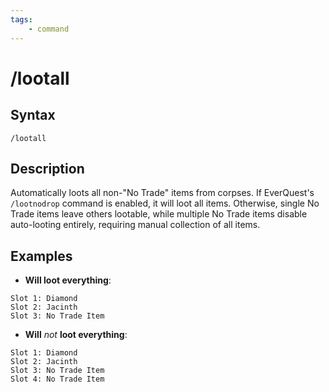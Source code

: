 ```yaml
---
tags:
    - command
---
```

# /lootall

## Syntax

```eqcommand
/lootall
```

## Description

Automatically loots all non-"No Trade" items from corpses. If EverQuest's `/lootnodrop` command is enabled, it will loot all items. Otherwise, single No Trade items leave others lootable, while multiple No Trade items disable auto-looting entirely, requiring manual collection of all items.

## Examples

* **Will loot everything**:

```text
Slot 1: Diamond
Slot 2: Jacinth
Slot 3: No Trade Item
```

* **Will** _not_ **loot everything**:

```text
Slot 1: Diamond
Slot 2: Jacinth
Slot 3: No Trade Item
Slot 4: No Trade Item
```
